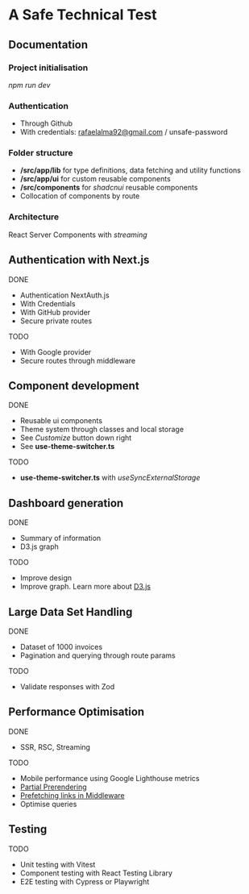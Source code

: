 # A Safe Technical Test

## Documentation

### Project initialisation

_npm run dev_

### Authentication

- Through Github
- With credentials: rafaelalma92@gmail.com / unsafe-password

### Folder structure

- **/src/app/lib** for type definitions, data fetching and utility functions
- **/src/app/ui** for custom reusable components
- **/src/components** for _shadcnui_ reusable components
- Collocation of components by route

### Architecture

React Server Components with _streaming_

## Authentication with Next.js

DONE

- Authentication NextAuth.js
- With Credentials
- With GitHub provider
- Secure private routes

TODO

- With Google provider
- Secure routes through middleware

## Component development

DONE

- Reusable ui components
- Theme system through classes and local storage
- See _Customize_ button down right
- See **use-theme-switcher.ts**

TODO

- **use-theme-switcher.ts** with _useSyncExternalStorage_

## Dashboard generation

DONE

- Summary of information
- D3.js graph

TODO

- Improve design
- Improve graph. Learn more about [D3.js](https://d3js.org/)

## Large Data Set Handling

DONE

- Dataset of 1000 invoices
- Pagination and querying through route params

TODO

- Validate responses with Zod

## Performance Optimisation

DONE

- SSR, RSC, Streaming

TODO

- Mobile performance using Google Lighthouse metrics
- [Partial Prerendering](https://nextjs.org/docs/app/api-reference/next-config-js/ppr)
- [Prefetching links in Middleware](https://nextjs.org/docs/app/api-reference/components/link#prefetching-links-in-middleware)
- Optimise queries

## Testing

TODO

- Unit testing with Vitest
- Component testing with React Testing Library
- E2E testing with Cypress or Playwright
